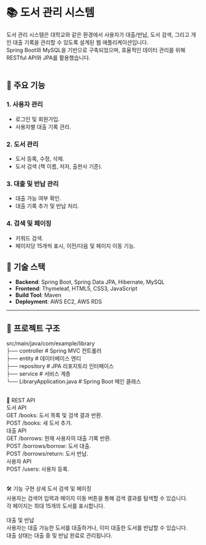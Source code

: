 # 📚 도서 관리 시스템

도서 관리 시스템은 대학교와 같은 환경에서 사용자가 대출/반납, 도서 검색, 그리고 개인 대출 기록을 관리할 수 있도록 설계된 웹 애플리케이션입니다. <br>
Spring Boot와 MySQL을 기반으로 구축되었으며, 효율적인 데이터 관리를 위해 RESTful API와 JPA를 활용했습니다.
<br><br>

## 🌟 주요 기능

### 1. 사용자 관리
- 로그인 및 회원가입.
- 사용자별 대출 기록 관리.

### 2. 도서 관리
- 도서 등록, 수정, 삭제.
- 도서 검색 (책 이름, 저자, 출판사 기준).

### 3. 대출 및 반납 관리
- 대출 가능 여부 확인.
- 대출 기록 추가 및 반납 처리.

### 4. 검색 및 페이징
- 키워드 검색.
- 페이지당 15개씩 표시, 이전/다음 및 페이지 이동 기능.


## 🔧 기술 스택

- **Backend**: Spring Boot, Spring Data JPA, Hibernate, MySQL
- **Frontend**: Thymeleaf, HTML5, CSS3, JavaScript
- **Build Tool**: Maven
- **Deployment**: AWS EC2, AWS RDS

---

## 📂 프로젝트 구조
src/main/java/com/example/library <br>
├── controller # Spring MVC 컨트롤러 <br>
├── entity # 데이터베이스 엔티 <br>
├── repository # JPA 리포지토리 인터페이스 <br>
├── service # 서비스 계층 <br>
└── LibraryApplication.java # Spring Boot 메인 클래스
<br><br>

🚀 REST API<br>
도서 API<br>
GET /books: 도서 목록 및 검색 결과 반환.<br>
POST /books: 새 도서 추가.<br>
대출 API<br>
GET /borrows: 현재 사용자의 대출 기록 반환.<br>
POST /borrows/borrow: 도서 대출.<br>
POST /borrows/return: 도서 반납.<br>
사용자 API<br>
POST /users: 사용자 등록.<br><br>

🛠️ 기능 구현 상세
도서 검색 및 페이징
<br>
사용자는 검색어 입력과 페이지 이동 버튼을 통해 검색 결과를 탐색할 수 있습니다.<br>
각 페이지는 최대 15개의 도서를 표시합니다.<br>
<br>
대출 및 반납<br>
사용자는 대출 가능한 도서를 대출하거나, 이미 대출한 도서를 반납할 수 있습니다.<br>
대출 상태는 대출 중 및 반납 완료로 관리됩니다.<br>

